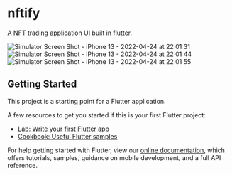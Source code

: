 # nftify

A NFT trading application UI built in flutter.

![Simulator Screen Shot - iPhone 13 - 2022-04-24 at 22 01 31](https://user-images.githubusercontent.com/31922733/164986539-7b7adca6-ce3a-419c-a00e-8a3c44bfb8a7.png)
![Simulator Screen Shot - iPhone 13 - 2022-04-24 at 22 01 44](https://user-images.githubusercontent.com/31922733/164986543-6318a6c6-4bd9-4a36-a50e-abca4d42ba17.png)
![Simulator Screen Shot - iPhone 13 - 2022-04-24 at 22 01 55](https://user-images.githubusercontent.com/31922733/164986545-b2170058-6987-4fad-b9ab-c209ad462ec8.png)


## Getting Started

This project is a starting point for a Flutter application.

A few resources to get you started if this is your first Flutter project:

- [Lab: Write your first Flutter app](https://flutter.dev/docs/get-started/codelab)
- [Cookbook: Useful Flutter samples](https://flutter.dev/docs/cookbook)

For help getting started with Flutter, view our
[online documentation](https://flutter.dev/docs), which offers tutorials,
samples, guidance on mobile development, and a full API reference.
